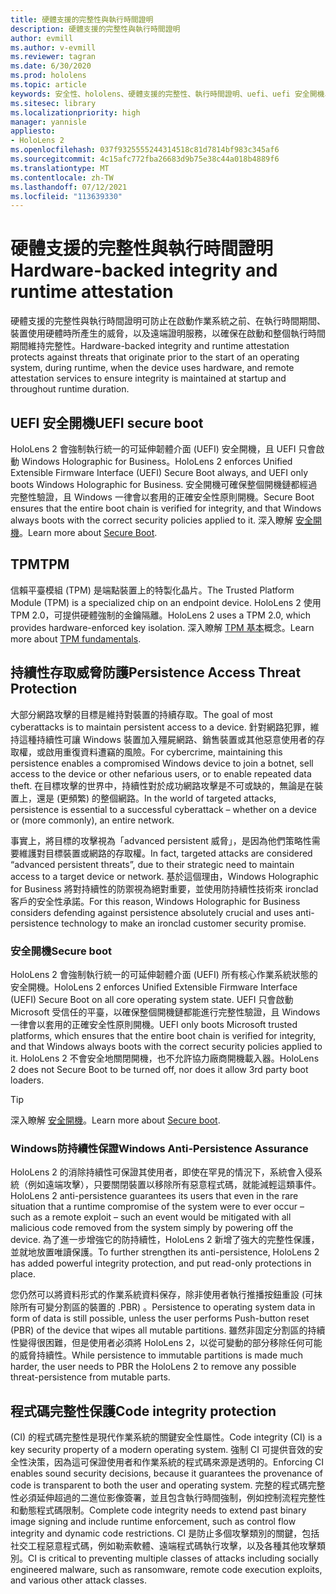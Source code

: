 ```yaml
---
title: 硬體支援的完整性與執行時間證明
description: 硬體支援的完整性與執行時間證明
author: evmill
ms.author: v-evmill
ms.reviewer: tagran
ms.date: 6/30/2020
ms.prod: hololens
ms.topic: article
keywords: 安全性、hololens、硬體支援的完整性、執行時間證明、uefi、uefi 安全開機、安全開機、TPM、威脅防護、Windows 的防持續性保證、程式碼完整性、程式碼保護、
ms.sitesec: library
ms.localizationpriority: high
manager: yannisle
appliesto:
- HoloLens 2
ms.openlocfilehash: 037f9325555244314518c81d7814bf983c345af6
ms.sourcegitcommit: 4c15afc772fba26683d9b75e38c44a018b4889f6
ms.translationtype: MT
ms.contentlocale: zh-TW
ms.lasthandoff: 07/12/2021
ms.locfileid: "113639330"
---
```

# <a name="hardware-backed-integrity-and-runtime-attestation"></a><span data-ttu-id="0b4f1-104">硬體支援的完整性與執行時間證明</span><span class="sxs-lookup"><span data-stu-id="0b4f1-104">Hardware-backed integrity and runtime attestation</span></span>

<span data-ttu-id="0b4f1-105">硬體支援的完整性與執行時間證明可防止在啟動作業系統之前、在執行時間期間、裝置使用硬體時所產生的威脅，以及遠端證明服務，以確保在啟動和整個執行時間期間維持完整性。</span><span class="sxs-lookup"><span data-stu-id="0b4f1-105">Hardware-backed integrity and runtime attestation protects against threats that originate prior to the start of an operating system, during runtime, when the device uses hardware, and remote attestation services to ensure integrity is maintained at startup and throughout runtime duration.</span></span>

## <a name="uefi-secure-boot"></a><span data-ttu-id="0b4f1-106">UEFI 安全開機</span><span class="sxs-lookup"><span data-stu-id="0b4f1-106">UEFI secure boot</span></span>

<span data-ttu-id="0b4f1-107">HoloLens 2 會強制執行統一的可延伸韌體介面 (UEFI) 安全開機，且 UEFI 只會啟動 Windows Holographic for Business。</span><span class="sxs-lookup"><span data-stu-id="0b4f1-107">HoloLens 2 enforces Unified Extensible Firmware Interface (UEFI) Secure Boot always, and UEFI only boots Windows Holographic for Business.</span></span>
<span data-ttu-id="0b4f1-108">安全開機可確保整個開機鏈都經過完整性驗證，且 Windows 一律會以套用的正確安全性原則開機。</span><span class="sxs-lookup"><span data-stu-id="0b4f1-108">Secure Boot ensures that the entire boot chain is verified for integrity, and that Windows always boots with the correct security policies applied to it.</span></span> <span data-ttu-id="0b4f1-109">深入瞭解 [安全開機](/windows-hardware/design/device-experiences/oem-secure-boot)。</span><span class="sxs-lookup"><span data-stu-id="0b4f1-109">Learn more about [Secure Boot](/windows-hardware/design/device-experiences/oem-secure-boot).</span></span>

## <a name="tpm"></a><span data-ttu-id="0b4f1-110">TPM</span><span class="sxs-lookup"><span data-stu-id="0b4f1-110">TPM</span></span>

<span data-ttu-id="0b4f1-111">信賴平臺模組 (TPM) 是端點裝置上的特製化晶片。</span><span class="sxs-lookup"><span data-stu-id="0b4f1-111">The Trusted Platform Module (TPM) is a specialized chip on an endpoint device.</span></span> <span data-ttu-id="0b4f1-112">HoloLens 2 使用 TPM 2.0，可提供硬體強制的金鑰隔離。</span><span class="sxs-lookup"><span data-stu-id="0b4f1-112">HoloLens 2 uses a TPM 2.0, which provides hardware-enforced key isolation.</span></span> <span data-ttu-id="0b4f1-113">深入瞭解 [TPM 基本](/windows/security/information-protection/tpm/tpm-fundamentals)概念。</span><span class="sxs-lookup"><span data-stu-id="0b4f1-113">Learn more about [TPM fundamentals](/windows/security/information-protection/tpm/tpm-fundamentals).</span></span>

## <a name="persistence-access-threat-protection"></a><span data-ttu-id="0b4f1-114">持續性存取威脅防護</span><span class="sxs-lookup"><span data-stu-id="0b4f1-114">Persistence Access Threat Protection</span></span>

<span data-ttu-id="0b4f1-115">大部分網路攻擊的目標是維持對裝置的持續存取。</span><span class="sxs-lookup"><span data-stu-id="0b4f1-115">The goal of most cyberattacks is to maintain persistent access to a device.</span></span> <span data-ttu-id="0b4f1-116">針對網路犯罪，維持這種持續性可讓 Windows 裝置加入殭屍網路、銷售裝置或其他惡意使用者的存取權，或啟用重復資料遭竊的風險。</span><span class="sxs-lookup"><span data-stu-id="0b4f1-116">For cybercrime, maintaining this persistence enables a compromised Windows device to join a botnet, sell access to the device or other nefarious users, or to enable repeated data theft.</span></span> <span data-ttu-id="0b4f1-117">在目標攻擊的世界中，持續性對於成功網路攻擊是不可或缺的，無論是在裝置上，還是 (更頻繁) 的整個網路。</span><span class="sxs-lookup"><span data-stu-id="0b4f1-117">In the world of targeted attacks, persistence is essential to a successful cyberattack – whether on a device or (more commonly), an entire network.</span></span>  

<span data-ttu-id="0b4f1-118">事實上，將目標的攻擊視為「advanced persistent 威脅」，是因為他們策略性需要維護對目標裝置或網路的存取權。</span><span class="sxs-lookup"><span data-stu-id="0b4f1-118">In fact, targeted attacks are considered “advanced persistent threats”, due to their strategic need to maintain access to a target device or network.</span></span> <span data-ttu-id="0b4f1-119">基於這個理由，Windows Holographic for Business 將對持續性的防禦視為絕對重要，並使用防持續性技術來 ironclad 客戶的安全性承諾。</span><span class="sxs-lookup"><span data-stu-id="0b4f1-119">For this reason, Windows Holographic for Business considers defending against persistence absolutely crucial and uses anti-persistence technology to make an ironclad customer security promise.</span></span>

### <a name="secure-boot"></a><span data-ttu-id="0b4f1-120">安全開機</span><span class="sxs-lookup"><span data-stu-id="0b4f1-120">Secure boot</span></span>

<span data-ttu-id="0b4f1-121">HoloLens 2 會強制執行統一的可延伸韌體介面 (UEFI) 所有核心作業系統狀態的安全開機。</span><span class="sxs-lookup"><span data-stu-id="0b4f1-121">HoloLens 2 enforces Unified Extensible Firmware Interface (UEFI) Secure Boot on all core operating system state.</span></span> <span data-ttu-id="0b4f1-122">UEFI 只會啟動 Microsoft 受信任的平臺，以確保整個開機鏈都能進行完整性驗證，且 Windows 一律會以套用的正確安全性原則開機。</span><span class="sxs-lookup"><span data-stu-id="0b4f1-122">UEFI only boots Microsoft trusted platforms, which ensures that the entire boot chain is verified for integrity, and that Windows always boots with the correct security policies applied to it.</span></span> <span data-ttu-id="0b4f1-123">HoloLens 2 不會安全地關閉開機，也不允許協力廠商開機載入器。</span><span class="sxs-lookup"><span data-stu-id="0b4f1-123">HoloLens 2 does not Secure Boot to be turned off, nor does it allow 3rd party boot loaders.</span></span>

> [!Tip]
> <span data-ttu-id="0b4f1-124">深入瞭解 [安全開機](/windows-hardware/design/device-experiences/oem-secure-boot)。</span><span class="sxs-lookup"><span data-stu-id="0b4f1-124">Learn more about [Secure boot](/windows-hardware/design/device-experiences/oem-secure-boot).</span></span>

### <a name="windows-anti-persistence-assurance"></a><span data-ttu-id="0b4f1-125">Windows防持續性保證</span><span class="sxs-lookup"><span data-stu-id="0b4f1-125">Windows Anti-Persistence Assurance</span></span>

<span data-ttu-id="0b4f1-126">HoloLens 2 的消除持續性可保證其使用者，即使在罕見的情況下，系統會入侵系統（例如遠端攻擊），只要關閉裝置以移除所有惡意程式碼，就能減輕這類事件。</span><span class="sxs-lookup"><span data-stu-id="0b4f1-126">HoloLens 2 anti-persistence guarantees its users that even in the rare situation that a runtime compromise of the system were to ever occur – such as a remote exploit – such an event would be mitigated with all malicious code removed from the system simply by powering off the device.</span></span> <span data-ttu-id="0b4f1-127">為了進一步增強它的防持續性，HoloLens 2 新增了強大的完整性保護，並就地放置唯讀保護。</span><span class="sxs-lookup"><span data-stu-id="0b4f1-127">To further strengthen its anti-persistence, HoloLens 2 has added powerful integrity protection, and put read-only protections in place.</span></span>

<span data-ttu-id="0b4f1-128">您仍然可以將資料形式的作業系統資料保存，除非使用者執行推播按鈕重設 (可抹除所有可變分割區的裝置的 .PBR) 。</span><span class="sxs-lookup"><span data-stu-id="0b4f1-128">Persistence to operating system data in form of data is still possible, unless the user performs Push-button reset (PBR) of the device that wipes all mutable partitions.</span></span> <span data-ttu-id="0b4f1-129">雖然非固定分割區的持續性變得很困難，但是使用者必須將 HoloLens 2，以從可變動的部分移除任何可能的威脅持續性。</span><span class="sxs-lookup"><span data-stu-id="0b4f1-129">While persistence to immutable partitions is made much harder, the user needs to PBR the HoloLens 2 to remove any possible threat-persistence from mutable parts.</span></span>

## <a name="code-integrity-protection"></a><span data-ttu-id="0b4f1-130">程式碼完整性保護</span><span class="sxs-lookup"><span data-stu-id="0b4f1-130">Code integrity protection</span></span>

<span data-ttu-id="0b4f1-131"> (CI) 的程式碼完整性是現代作業系統的關鍵安全性屬性。</span><span class="sxs-lookup"><span data-stu-id="0b4f1-131">Code integrity (CI) is a key security property of a modern operating system.</span></span> <span data-ttu-id="0b4f1-132">強制 CI 可提供音效的安全性決策，因為這可保證使用者和作業系統的程式碼來源是透明的。</span><span class="sxs-lookup"><span data-stu-id="0b4f1-132">Enforcing CI enables sound security decisions, because it guarantees the provenance of code is transparent to both the user and operating system.</span></span> <span data-ttu-id="0b4f1-133">完整的程式碼完整性必須延伸超過的二進位影像簽署，並且包含執行時間強制，例如控制流程完整性和動態程式碼限制。</span><span class="sxs-lookup"><span data-stu-id="0b4f1-133">Complete code integrity needs to extend past binary image signing and include runtime enforcement, such as control flow integrity and dynamic code restrictions.</span></span> <span data-ttu-id="0b4f1-134">CI 是防止多個攻擊類別的關鍵，包括社交工程惡意程式碼，例如勒索軟體、遠端程式碼執行攻擊，以及各種其他攻擊類別。</span><span class="sxs-lookup"><span data-stu-id="0b4f1-134">CI is critical to preventing multiple classes of attacks including socially engineered malware, such as ransomware, remote code execution exploits, and various other attack classes.</span></span>
